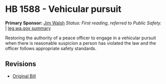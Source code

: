 # HB 1588 - Vehicular pursuit
**Primary Sponsor:** [Jim Walsh](/person/leg/jim.walsh.md)
*Status: First reading, referred to Public Safety.* | [leg.wa.gov summary](https://app.leg.wa.gov/billsummary?BillNumber=1588&Year=2021)

Restoring the authority of a peace officer to engage in a vehicular pursuit when there is reasonable suspicion a person has violated the law and the officer follows appropriate safety standards.

## Revisions
* [Original Bill](1/)